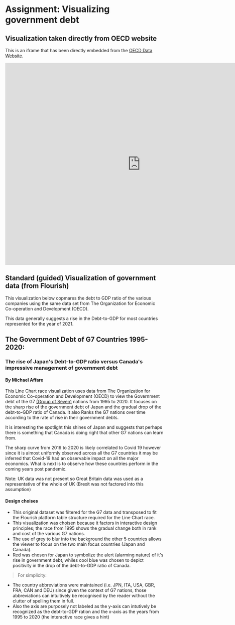 # Assignment: Visualizing government debt

## Visualization taken directly from OECD website
This is an iframe that has been directly embedded from the [OECD Data Website](https://data.oecd.org/gga/general-government-debt.htm).
<iframe src="https://data.oecd.org/chart/6Oiy" width="860" height="645" style="border: 0" mozallowfullscreen="true" webkitallowfullscreen="true" allowfullscreen="true"><a href="https://data.oecd.org/chart/6Oiy" target="_blank">OECD Chart: General government debt, Total, % of GDP, Annual, 2021</a></iframe>



## Standard (guided) Visualization of government data (from Flourish)
This visualization below copmares the debt to GDP ratio of the various companies using the same data set from The Organization for Economic Co-operation and Development (OECD).

This data generally suggests a rise in the Debt-to-GDP for most countries represented for the year of 2021.

<div class="flourish-embed flourish-chart" data-src="visualisation/11161753"><script src="https://public.flourish.studio/resources/embed.js"></script></div>


## The Government Debt of G7 Countries 1995-2020: 
### The rise of Japan's Debt-to-GDP ratio versus Canada's impressive management of government debt
#### By Michael Affare
This Line Chart race visualization uses data from The Organization for Economic Co-operation and Development (OECD) to view the Government debt of the G7 [(Group of Seven)](https://en.wikipedia.org/wiki/G7) nations from 1995 to 2020.
It focuses on the sharp rise of the government debt of Japan and the gradual drop of the debt-to-GDP ratio of Canada.
It also Ranks the G7 nations over time according to the rate of rise in their government debts.

It is interesting the spotlight this shines of Japan and suggests that perhaps there is something that Canada is doing right that other G7 nations can learn from.

The sharp curve from 2019 to 2020 is likely correlated to Covid 19 however since it is almost uniformly observed across all the G7 countries it may be inferred that Covid-19 had an observable impact on all the major economics. What is next is to observe how these countries perform in the coming years post pandemic.

Note: 
UK data was not present so Great Britain data was used as a representative of the whole of UK  (Brexit was not factored into this assumption)

<div class="flourish-embed flourish-chart" data-src="visualisation/11162273"><script src="https://public.flourish.studio/resources/embed.js"></script></div>

#### Design choises
- This original dataset was filtered for the G7 data and transposed to fit the Flourish platform table structure required for the Line Chart race.
- This visualization was choisen because it factors in interactive design principles; the race from 1995 shows the gradual change both in rank and cost of the various G7 nations.
- The use of grey to blur into the background the other 5 countries allows the viewer to focus on the two main focus countries (Japan and Canada).
- Red was chosen for Japan to symbolize the alert (alarming nature) of it's rise in government debt, whiles cool blue was chosen to depict positivity in the drop of the debt-to-GDP ratio of Canada.
> For simplicity:
- The country abbreviations were maintained (i.e. JPN, ITA, USA, GBR, FRA, CAN and DEU) since given the context of G7 nations, those abbreviations can intuitively be recognised by the reader without the clutter of spelling them in full.
- Also the axis are purposely not labeled as the y-axis can intutively be recognized as the debt-to-GDP ration and the x-axis as the years from 1995 to 2020 (the interactive race gives a hint)



